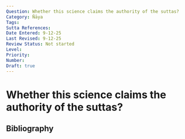 ```yaml
---
Question: Whether this science claims the authority of the suttas?
Category: Ñāya
Tags: 
Sutta References: 
Date Entered: 9-12-25
Last Revised: 9-12-25
Review Status: Not started
Level: 
Priority: 
Number: 
Draft: true
---
```


# Whether this science claims the authority of the suttas?

## Bibliography

<!-- 

Notes:



-->